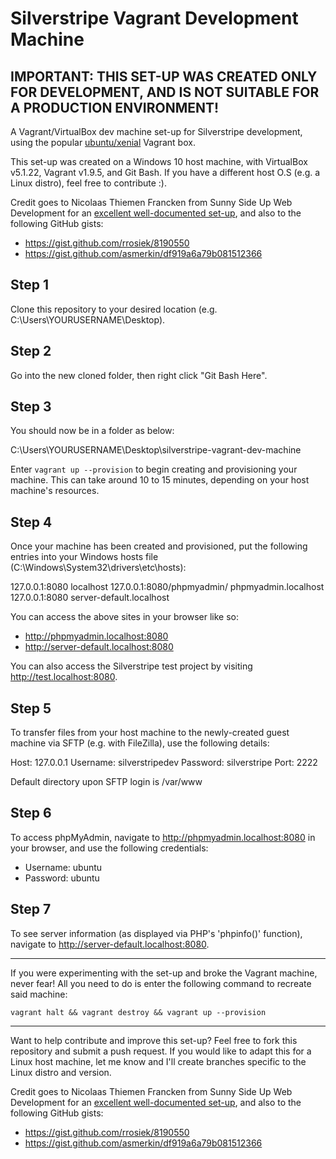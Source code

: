 # Silverstripe Vagrant Development Machine

## IMPORTANT: THIS SET-UP WAS CREATED ONLY FOR DEVELOPMENT, AND IS NOT SUITABLE FOR A PRODUCTION ENVIRONMENT!

A Vagrant/VirtualBox dev machine set-up for Silverstripe development, using the popular [ubuntu/xenial](https://atlas.hashicorp.com/ubuntu/boxes/xenial64) Vagrant box.

This set-up was created on a Windows 10 host machine, with VirtualBox v5.1.22, Vagrant v1.9.5, and Git Bash. If you have a different host O.S (e.g. a Linux distro), feel free to contribute :).

Credit goes to Nicolaas Thiemen Francken from Sunny Side Up Web Development for an [excellent well-documented set-up](http://silverstripe-webdevelopment.com/tricks/creating-a-development-machine/), and also to the following GitHub gists:

* https://gist.github.com/rrosiek/8190550
* https://gist.github.com/asmerkin/df919a6a79b081512366

## Step 1 

Clone this repository to your desired location (e.g. C:\Users\YOURUSERNAME\Desktop).

## Step 2

Go into the new cloned folder, then right click "Git Bash Here".

## Step 3

You should now be in a folder as below:

C:\Users\YOURUSERNAME\Desktop\silverstripe-vagrant-dev-machine

Enter `vagrant up --provision` to begin creating and provisioning your machine. This can take around 10 to 15 minutes, depending on your host machine's resources.

## Step 4

Once your machine has been created and provisioned, put the following entries into your Windows hosts file (C:\Windows\System32\drivers\etc\hosts):

127.0.0.1:8080                   localhost
127.0.0.1:8080/phpmyadmin/       phpmyadmin.localhost
127.0.0.1:8080                   server-default.localhost

You can access the above sites in your browser like so:

* http://phpmyadmin.localhost:8080
* http://server-default.localhost:8080

You can also access the Silverstripe test project by visiting http://test.localhost:8080.

## Step 5

To transfer files from your host machine to the newly-created guest machine via SFTP (e.g. with FileZilla), use the following details:

Host: 127.0.0.1
Username: silverstripedev
Password: silverstripe
Port: 2222

Default directory upon SFTP login is /var/www

## Step 6

To access phpMyAdmin, navigate to http://phpmyadmin.localhost:8080 in your browser, and use the following credentials:

* Username: ubuntu
* Password: ubuntu

## Step 7

To see server information (as displayed via PHP's 'phpinfo()' function), navigate to http://server-default.localhost:8080.

----------

If you were experimenting with the set-up and broke the Vagrant machine, never fear! All you need to do is enter the following command to recreate said machine:

`vagrant halt && vagrant destroy && vagrant up --provision`

----------

Want to help contribute and improve this set-up? Feel free to fork this repository and submit a push request. If you would like to adapt this for a Linux host machine, let me know and I'll create branches specific to the Linux distro and version.

Credit goes to Nicolaas Thiemen Francken from Sunny Side Up Web Development for an [excellent well-documented set-up](http://silverstripe-webdevelopment.com/tricks/creating-a-development-machine/), and also to the following GitHub gists:

* https://gist.github.com/rrosiek/8190550
* https://gist.github.com/asmerkin/df919a6a79b081512366

